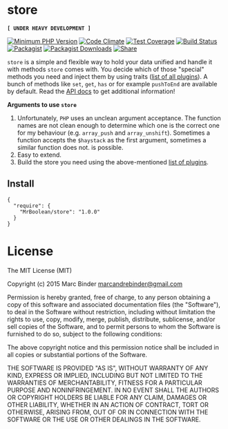 # store
**`[ UNDER HEAVY DEVELOPMENT ]`**

[![Minimum PHP Version](https://img.shields.io/badge/php-%3E%3D%205.5-8892BF.svg?style=flat-square)](https://php.net/)
[![Code Climate](https://codeclimate.com/github/MrBoolean/store/badges/gpa.svg)](https://codeclimate.com/github/MrBoolean/store)
[![Test Coverage](https://codeclimate.com/github/MrBoolean/store/badges/coverage.svg)](https://codeclimate.com/github/MrBoolean/store/coverage)
[![Build Status](https://travis-ci.org/MrBoolean/store.svg?branch=master)](https://travis-ci.org/MrBoolean/store)
[![Packagist](https://img.shields.io/packagist/v/MrBoolean/store.svg)](https://packagist.org/packages/MrBoolean/store)
[![Packagist Downloads](https://img.shields.io/packagist/dm/MrBoolean/store.svg)](https://packagist.org/packages/MrBoolean/store)
[![Share](https://img.shields.io/twitter/url/http/github.com/MrBoolean/store.svg?style=social)](https://twitter.com/intent/tweet?status=http://github.com/MrBoolean/store)

`store` is a simple and flexible way to hold your data unified and handle it with methods `store` comes with. You decide which of those "special" methods you need and inject them by using traits ([list of all plugins](https://github.com/MrBoolean/store/tree/master/src/Store/Plugin)). A bunch of methods like `set`, `get`, `has` or for example `pushToEnd` are available by default. Read the [API docs](https://github.com/MrBoolean/store/blob/master/API.md) to get additional information!

**Arguments to use `store`**

1. Unfortunately, `PHP` uses an unclean argument acceptance. The function names are not clean enough to determine which one is the correct one for my behaviour (e.g. `array_push` and `array_unshift`). Sometimes a function accepts the `$haystack` as the first argument, sometimes a similar function does not. is possible.
1. Easy to extend.
1. Build the store you need using the above-mentioned [list of plugins](https://github.com/MrBoolean/store/tree/master/src/Store/Plugin).

## Install
```
{
  "require": {
    "MrBoolean/store": "1.0.0"
  }
}
```

# License
The MIT License (MIT)

Copyright (c) 2015 Marc Binder <marcandrebinder@gmail.com>

Permission is hereby granted, free of charge, to any person obtaining a copy
of this software and associated documentation files (the "Software"), to deal
in the Software without restriction, including without limitation the rights
to use, copy, modify, merge, publish, distribute, sublicense, and/or sell
copies of the Software, and to permit persons to whom the Software is
furnished to do so, subject to the following conditions:

The above copyright notice and this permission notice shall be included in
all copies or substantial portions of the Software.

THE SOFTWARE IS PROVIDED "AS IS", WITHOUT WARRANTY OF ANY KIND, EXPRESS OR
IMPLIED, INCLUDING BUT NOT LIMITED TO THE WARRANTIES OF MERCHANTABILITY,
FITNESS FOR A PARTICULAR PURPOSE AND NONINFRINGEMENT. IN NO EVENT SHALL THE
AUTHORS OR COPYRIGHT HOLDERS BE LIABLE FOR ANY CLAIM, DAMAGES OR OTHER
LIABILITY, WHETHER IN AN ACTION OF CONTRACT, TORT OR OTHERWISE, ARISING FROM,
OUT OF OR IN CONNECTION WITH THE SOFTWARE OR THE USE OR OTHER DEALINGS IN
THE SOFTWARE.